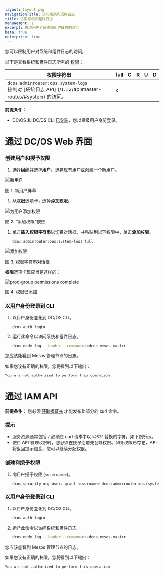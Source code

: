 ```yaml
---
layout: layout.pug
navigationTitle: 访问系统和组件日志
title: 访问系统和组件日志
menuWeight: 1
excerpt: 管理用户对系统和组件日志的访问
beta: true
enterprise: true
---
```


您可以限制用户对系统和组件日志的访问。

以下是查看系统和组件日志所需的 [权限](/1.12/security/ent/perms-reference/)：

| 权限字符串 | full | C | R | U | D |
|----------------------------|------|---|---|---|---|
| `dcos:adminrouter:ops:system-logs` <br>控制对 [系统日志 API] (/1.12/api/master-routes/#system) 的访问。| x | | | | |

**前提条件：**

- DC/OS 和 DC/OS CLI [已安装](/1.12/installing/)，您以超级用户身份登录。

# 通过 DC/OS Web 界面

### 创建用户和授予权限

1. 选择**组织**并选择**用户**。选择现有用户或创建一个新用户。

 ![新用户](/1.12/img/GUI-Organization-Users-View_w_AddUser_Tooltip-1_12.png)

 图 1. 新用户屏幕

1. 从**权限**选项卡，选择**添加权限**。

 ![为用户添加权限](/1.12/img/GUI-Organization-Users-User_Main_View.png)

 图 2. “添加权限”按钮

1. 单击**插入权限字符串**以切换对话框，并粘贴到以下权限中，单击**添加权限**。

    ```bash
    dcos:adminrouter:ops:system-logs full
    ```

 ![添加权限](/1.12/img/GUI-Organization-User-Add_Single_User_Perm_String-1_12.png)

 图 3. 权限字符串对话框

 **权限**选项卡现应当是这样的：

 ![prod-group permissions complete](/1.12/img/GUI-Organization-Users-User_View_w_Perm.png)

 图 4. 权限已添加

### <a name="verify-perms"></a>以用户身份登录到 CLI

1. 以用户身份登录到 DC/OS CLI。

   ```bash
   dcos auth login
   ```

1. 运行此命令以访问系统和组件日志。

   ```bash
   dcos node log --leader --component=dcos-mesos-master
   ```

 您应该能看到 Mesos 管理节点的日志。

 如果您没有正确的权限，您将看到以下输出：

   ```bash
   You are not authorized to perform this operation
   ```

# 通过 IAM API

**前提条件：**
您必须 [获取根证书](/1.12/security/ent/tls-ssl/get-cert/) 才能发布此部分的 curl 命令。

### 提示

- 服务资源通常包括 `/` 必须在 curl 请求中以 `%252F` 替换的字符，如下例所示。
- 使用 API 管理权限时，您必须在授予之前先创建权限。如果权限已存在，API 将返回提示信息，您可以继续分配权限。

### <a name="grant-perm"></a>创建和授予权限

1. 向用户授予权限 (`<username>`)。

   ```bash
   dcos security org users grant <username> dcos:adminrouter:ops:system-logs full --description "Grants access to system and component logs."
   ```

### <a name="verify-perms"></a>以用户身份登录到 CLI

1. 以用户身份登录到 DC/OS CLI。

   ```bash
   dcos auth login
   ```

1. 运行此命令以访问系统和组件日志。

   ```bash
   dcos node log --leader --component=dcos-mesos-master
   ```

 您应该能看到 Mesos 管理节点的日志。

 如果您没有正确的权限，您将看到以下输出：

   ```bash
   You are not authorized to perform this operation
   ```
